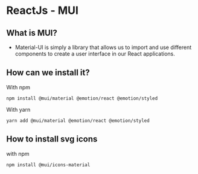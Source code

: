 
# ReactJs - MUI

## What is MUI?
* Material-UI is simply a library that allows us to import and use different components to create a user interface in our React applications.

## How can we install it?
With npm

    npm install @mui/material @emotion/react @emotion/styled
With yarn

    yarn add @mui/material @emotion/react @emotion/styled

## How to install svg icons
with npm

    npm install @mui/icons-material



